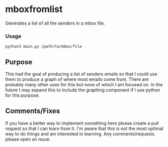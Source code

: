 # mboxfromlist
Generates a list of all the senders in a mbox file.

### Usage

`python3 main.py /path/to/mbox/file`

## Purpose

This had the goal of producing a list of senders emails so that I could use them to produce a graph of where most emails come from.
There are probably many other uses for this but none of which I am focused on. In the future I may expand this to include the graphing
component if I use python for this purpose.

## Comments/Fixes

If you have a better way to implement something here please create a pull request so that I can learn from it. I'm aware that
this is not the most optimal way to do things and am interested in learning. Any comments/requests please open an issue.
